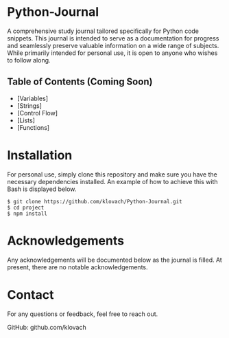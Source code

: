 # Python-Journal
A comprehensive study journal tailored specifically for Python code snippets. This journal is intended to serve as a documentation for progress and seamlessly preserve valuable information on a wide range of subjects. While primarily intended for personal use, it is open to anyone who wishes to follow along.

## Table of Contents (Coming Soon)
- [Variables]
- [Strings]
- [Control Flow] 
- [Lists]
- [Functions]

# Installation
For personal use, simply clone this repository and make sure you have the necessary dependencies installed.
An example of how to achieve this with Bash is displayed below.
```
$ git clone https://github.com/klovach/Python-Journal.git
$ cd project
$ npm install
```

# Acknowledgements 
Any acknowledgements will be documented below as the journal is filled. At present, there are no notable acknowledgements.  

# Contact
For any questions or feedback, feel free to reach out.

GitHub: github.com/klovach
